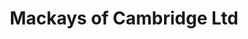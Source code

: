 ---
title: "Mackays of Cambridge Ltd"
url: /cambridge/mackays-of-cambridge-ltd/
shop: Eisenwaren
---